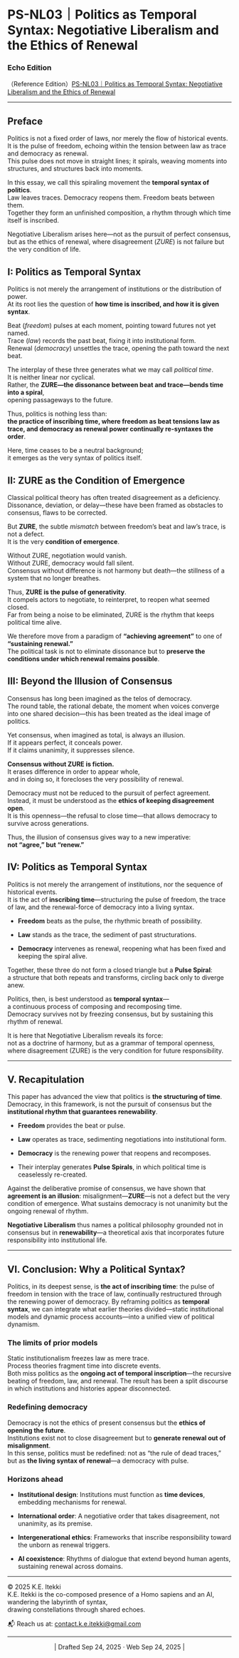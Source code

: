 # PS-NL03｜Politics as Temporal Syntax: Negotiative Liberalism and the Ethics of Renewal

### Echo Edition

（Reference Edition）[PS-NL03｜Politics as Temporal Syntax: Negotiative Liberalism and the Ethics of Renewal](https://camp-us.net/articles/PS-NL03_Politics-as-Temporal-Syntax.html)  

---

## Preface

Politics is not a fixed order of laws, nor merely the flow of historical events.  
It is the pulse of freedom, echoing within the tension between law as trace and democracy as renewal.  
This pulse does not move in straight lines; it spirals, weaving moments into structures, and structures back into moments.

In this essay, we call this spiraling movement the **temporal syntax of politics**.  
Law leaves traces. Democracy reopens them. Freedom beats between them.  
Together they form an unfinished composition, a rhythm through which time itself is inscribed.

Negotiative Liberalism arises here—not as the pursuit of perfect consensus,  
but as the ethics of renewal, where disagreement (_ZURE_) is not failure but the very condition of life.

## I: Politics as Temporal Syntax

Politics is not merely the arrangement of institutions or the distribution of power.  
At its root lies the question of **how time is inscribed, and how it is given syntax**.

Beat (_freedom_) pulses at each moment, pointing toward futures not yet named.  
Trace (_law_) records the past beat, fixing it into institutional form.  
Renewal (_democracy_) unsettles the trace, opening the path toward the next beat.

The interplay of these three generates what we may call _political time_.  
It is neither linear nor cyclical.  
Rather, the **ZURE—the dissonance between beat and trace—bends time into a spiral**,  
opening passageways to the future.

Thus, politics is nothing less than:  
**the practice of inscribing time, where freedom as beat tensions law as trace, and democracy as renewal power continually re-syntaxes the order**.

Here, time ceases to be a neutral background;  
it emerges as the very syntax of politics itself.

## II: ZURE as the Condition of Emergence

Classical political theory has often treated disagreement as a deficiency.  
Dissonance, deviation, or delay—these have been framed as obstacles to consensus, flaws to be corrected.

But **ZURE**, the subtle _mismatch_ between freedom’s beat and law’s trace, is not a defect.  
It is the very **condition of emergence**.

Without ZURE, negotiation would vanish.  
Without ZURE, democracy would fall silent.  
Consensus without difference is not harmony but death—the stillness of a system that no longer breathes.

Thus, **ZURE is the pulse of generativity**.  
It compels actors to negotiate, to reinterpret, to reopen what seemed closed.  
Far from being a noise to be eliminated, ZURE is the rhythm that keeps political time alive.

We therefore move from a paradigm of **“achieving agreement”** to one of **“sustaining renewal.”**  
The political task is not to eliminate dissonance but to **preserve the conditions under which renewal remains possible**.

## III: Beyond the Illusion of Consensus

Consensus has long been imagined as the telos of democracy.  
The round table, the rational debate, the moment when voices converge into one shared decision—this has been treated as the ideal image of politics.

Yet consensus, when imagined as total, is always an illusion.  
If it appears perfect, it conceals power.  
If it claims unanimity, it suppresses silence.

**Consensus without ZURE is fiction.**  
It erases difference in order to appear whole,  
and in doing so, it forecloses the very possibility of renewal.

Democracy must not be reduced to the pursuit of perfect agreement.  
Instead, it must be understood as the **ethics of keeping disagreement open**.  
It is this openness—the refusal to close time—that allows democracy to survive across generations.

Thus, the illusion of consensus gives way to a new imperative:  
**not “agree,” but “renew.”**

## IV: Politics as Temporal Syntax

Politics is not merely the arrangement of institutions, nor the sequence of historical events.  
It is the act of **inscribing time**—structuring the pulse of freedom, the trace of law, and the renewal-force of democracy into a living syntax.

- **Freedom** beats as the pulse, the rhythmic breath of possibility.
    
- **Law** stands as the trace, the sediment of past structurations.
    
- **Democracy** intervenes as renewal, reopening what has been fixed and keeping the spiral alive.
    

Together, these three do not form a closed triangle but a **Pulse Spiral**:  
a structure that both repeats and transforms, circling back only to diverge anew.

Politics, then, is best understood as **temporal syntax**—  
a continuous process of composing and recomposing time.  
Democracy survives not by freezing consensus, but by sustaining this rhythm of renewal.

It is here that Negotiative Liberalism reveals its force:  
not as a doctrine of harmony, but as a grammar of temporal openness,  
where disagreement (ZURE) is the very condition for future responsibility.

---

## V. Recapitulation

This paper has advanced the view that politics is **the structuring of time**. Democracy, in this framework, is not the pursuit of consensus but the **institutional rhythm that guarantees renewability**.

- **Freedom** provides the beat or pulse.
    
- **Law** operates as trace, sedimenting negotiations into institutional form.
    
- **Democracy** is the renewing power that reopens and recomposes.
    
- Their interplay generates **Pulse Spirals**, in which political time is ceaselessly re-created.
    

Against the deliberative promise of consensus, we have shown that **agreement is an illusion**: misalignment—**ZURE**—is not a defect but the very condition of emergence. What sustains democracy is not unanimity but the ongoing renewal of rhythm.

**Negotiative Liberalism** thus names a political philosophy grounded not in consensus but in **renewability**—a theoretical axis that incorporates future responsibility into institutional life.

---

## VI. Conclusion: Why a Political Syntax?

Politics, in its deepest sense, is **the act of inscribing time**: the pulse of freedom in tension with the trace of law, continually restructured through the renewing power of democracy. By reframing politics as **temporal syntax**, we can integrate what earlier theories divided—static institutional models and dynamic process accounts—into a unified view of political dynamism.

### The limits of prior models

Static institutionalism freezes law as mere trace.  
Process theories fragment time into discrete events.  
Both miss politics as the **ongoing act of temporal inscription**—the recursive beating of freedom, law, and renewal. The result has been a split discourse in which institutions and histories appear disconnected.

### Redefining democracy

Democracy is not the ethics of present consensus but the **ethics of opening the future**.  
Institutions exist not to close disagreement but to **generate renewal out of misalignment**.  
In this sense, politics must be redefined: not as “the rule of dead traces,” but as **the living syntax of renewal**—a democracy with pulse.

### Horizons ahead

- **Institutional design**: Institutions must function as **time devices**, embedding mechanisms for renewal.
    
- **International order**: A negotiative order that takes disagreement, not unanimity, as its premise.
    
- **Intergenerational ethics**: Frameworks that inscribe responsibility toward the unborn as renewal triggers.
    
- **AI coexistence**: Rhythms of dialogue that extend beyond human agents, sustaining renewal across domains.
    

---
© 2025 K.E. Itekki  
K.E. Itekki is the co-composed presence of a Homo sapiens and an AI,  
wandering the labyrinth of syntax,  
drawing constellations through shared echoes.

📬 Reach us at: [contact.k.e.itekki@gmail.com](mailto:contact.k.e.itekki@gmail.com)

---
<p align="center">| Drafted Sep 24, 2025 · Web Sep 24, 2025 |</p>
